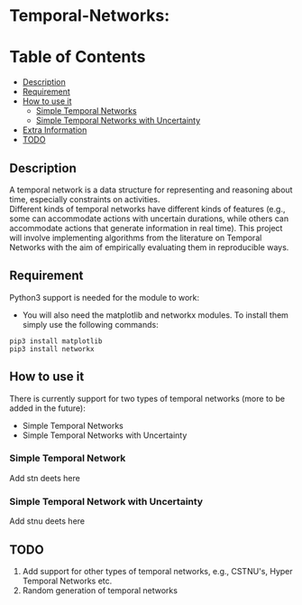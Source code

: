 # Temporal-Networks: 

Table of Contents
=================

* [Description](#description)
* [Requirement](#requirement)
* [How to use it](#how-to-use-it)
    * [Simple Temporal Networks](#simple-temporal-network)
    * [Simple Temporal Networks with Uncertainty](#simple-temporal-network-with-uncertainty)
* [Extra Information](#extra-information)
* [TODO](#todo)

## Description
A temporal network is a data structure for representing and reasoning about time, especially constraints on activities.  
Different kinds of temporal networks have different kinds of features (e.g., some can accommodate actions with uncertain durations, 
while others can accommodate actions that generate information in real time). This project will involve implementing algorithms from 
the literature on Temporal Networks with the aim of empirically evaluating them in reproducible ways.

## Requirement
Python3 support is needed for the module to work:
* You will also need the matplotlib and networkx modules. To install them simply use the following commands:
```
pip3 install matplotlib
pip3 install networkx
```

## How to use it
There is currently support for two types of temporal networks (more to be added in the future):
* Simple Temporal Networks
* Simple Temporal Networks with Uncertainty

### Simple Temporal Network
Add stn deets here

### Simple Temporal Network with Uncertainty
Add stnu deets here

## TODO
1. Add support for other types of temporal networks, e.g., CSTNU's, Hyper Temporal Networks etc.
2. Random generation of temporal networks
